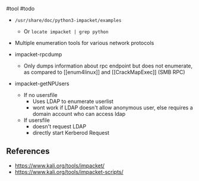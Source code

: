 #tool #todo 

- `/usr/share/doc/python3-impacket/examples`
	- Or `locate impacket | grep python`
- Multiple enumeration tools for various network protocols

- impacket-rpcdump
	- Only dumps information about rpc endpoint but does not enumerate, as compared to [[enum4linux]] and [[CrackMapExec]] (SMB RPC)
- impacket-getNPUsers
	- If no usersfile
		- Uses LDAP to enumerate userlist
		- wont work if LDAP doesn't allow anonymous user, else requires a domain account who can access ldap
	- If usersfile
		- doesn't request LDAP 
		- directly start Kerberod Request

## References
- https://www.kali.org/tools/impacket/
- https://www.kali.org/tools/impacket-scripts/